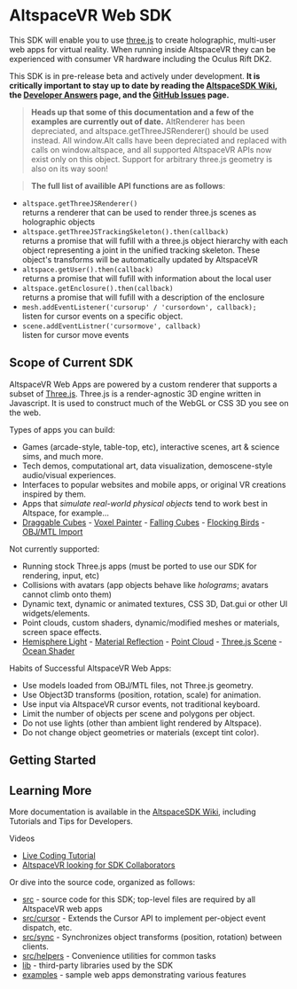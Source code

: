 # AltspaceVR Web SDK

This SDK will enable you to use [three.js] to create holographic, multi-user web apps for virtual reality. When running inside AltspaceVR they can be experienced with consumer VR hardware including the Oculus Rift DK2.

This SDK is in pre-release beta and actively under development. **It is critically important to stay up to date by reading the [AltspaceSDK Wiki], the [Developer Answers] page, and the [GitHub Issues] page.**

> **Heads up that some of this documentation and a few of the examples are currently out of date.** AltRenderer has been depreciated, and altspace.getThreeJSRenderer() should be used instead. All window.Alt calls have been depreciated and replaced with calls on window.altspace, and all supported AltspaceVR APIs now exist only on this object. Support for arbitrary three.js geometry is also on its way soon!

>**The full list of availible API functions are as follows**:
* `altspace.getThreeJSRenderer()`  
 returns a renderer that can be used to render three.js scenes as holographic objects
* `altspace.getThreeJSTrackingSkeleton().then(callback)`  
 returns a promise that will fufill with a three.js object hierarchy with each object representing a joint in the unified tracking skeleton. These object's transforms will be automatically updated by AltspaceVR
* `altspace.getUser().then(callback)`  
 returns a promise that will fufill with information about the local user
* `altspace.getEnclosure().then(callback)`  
 returns a promise that will fufill with a description of the enclosure
* `mesh.addEventListener('cursorup' / 'cursordown', callback);`  
 listen for cursor events on a specific object.
* `scene.addEventListner('cursormove', callback)`  
 listen for cursor move events
 

## Scope of Current SDK

AltspaceVR Web Apps are powered by a custom renderer that supports a subset of [Three.js]. Three.js is a render-agnostic 3D engine written in Javascript. It is used to construct much of the WebGL or CSS 3D you see on the web.

Types of apps you can build:
* Games (arcade-style, table-top, etc), interactive scenes, art & science sims, and much more.
* Tech demos, computational art, data visualization, demoscene-style audio/visual experiences.
* Interfaces to popular websites and mobile apps, or original VR creations inspired by them.
* Apps that *simulate real-world physical objects* tend to work best in Altspace, for example...
* [Draggable Cubes] - [Voxel Painter] - [Falling Cubes] - [Flocking Birds] - [OBJ/MTL Import]

Not currently supported:
* Running stock Three.js apps (must be ported to use our SDK for rendering, input, etc)
* Collisions with avatars (app objects behave like *holograms*; avatars cannot climb onto them)
* Dynamic text, dynamic or animated textures, CSS 3D, Dat.gui or other UI widgets/elements.
* Point clouds, custom shaders, dynamic/modified meshes or materials, screen space effects.
* [Hemisphere Light] - [Material Reflection] - [Point Cloud] - [Three.js Scene] - [Ocean Shader]

Habits of Successful AltspaceVR Web Apps:
* Use models loaded from OBJ/MTL files, not Three.js geometry.
* Use Object3D transforms (position, rotation, scale) for animation.
* Use input via AltspaceVR cursor events, not traditional keyboard.
* Limit the number of objects per scene and polygons per object.
* Do not use lights (other than ambient light rendered by Altspace).
* Do not change object geometries or materials (except tint color).

## Getting Started


## Learning More

More documentation is available in the [AltspaceSDK Wiki], including Tutorials and Tips for Developers.  

Videos
* [Live Coding Tutorial]
* [AltspaceVR looking for SDK Collaborators]

Or dive into the source code, organized as follows:
* [src](src) - source code for this SDK; top-level files are required by all AltspaceVR web apps
* [src/cursor](src/cursor) - Extends the Cursor API to implement per-object event dispatch, etc.
* [src/sync](src/sync) - Synchronizes object transforms (position, rotation) between clients.
* [src/helpers](src/helpers) - Convenience utilities for common tasks
* [lib](lib) - third-party libraries used by the SDK
* [examples](examples) - sample web apps demonstrating various features

[three.js]: http://threejs.org/

[AltspaceSDK Wiki]: https://github.com/AltspaceVR/AltspaceSDK/wiki
[Developer Answers]: http://answers.altvr.com
[GitHub Issues]: https://github.com/AltspaceVR/AltspaceSDK/issues

[Flocking Birds]: http://threejs.org/examples/canvas_geometry_birds.html "Objects simulating the Boid flocking algorithm."
[Voxel Painter]: http://threejs.org/examples/#webgl_interactive_voxelpainter "Interactively add objects to the world."
[Draggable Cubes]: http://threejs.org/examples/#webgl_interactive_draggablecubes "Click-and-drag to move objects around."
[Falling Cubes]: http://chandlerprall.github.io/Physijs/examples/collisions.html "Gravity/collision simulation using Physijs plugin."
[OBJ/MTL Import]: http://threejs.org/examples/#webgl_loader_obj_mtl "Load objects from OBJ/MTL files from Blender."
[Hemisphere Light]: http://threejs.org/examples/#webgl_lights_hemisphere "Flying bird, with a dynamic shadow and toggleable lighting."
[Material Reflection]: http://threejs.org/examples/#webgl_materials_cars_camaro "Car with a reflective material that can change color."
[Point Cloud]: http://threejs.org/examples/#webgl_particles_dynamic "People made of particles that fall to the ground then reconstruct."
[Three.js Scene]: http://threejs.org/examples/#webgl_loader_scene "Scene with eclectic objects exported from Three.js then imported back."
[Ocean Shader]: http://threejs.org/examples/#webgl_shaders_ocean "Sphere submerging into an ocean rendered with a custom WebGL shader."

[AltOBJMTLLoader]: https://github.com/AltspaceVR/AltspaceSDK/wiki/AltOBJMTLLoader
[AltRender]: https://github.com/AltspaceVR/AltspaceSDK/wiki/AltRenderer
[CursorEvents]: https://github.com/AltspaceVR/AltspaceSDK/wiki/CursorEvents
[ColorHighlightEffect]: https://github.com/AltspaceVR/AltspaceSDK/wiki/ColorHighlightEffect
[DragPlaneEffect]: https://github.com/AltspaceVR/AltspaceSDK/wiki/DragPlaneEffect
[FirebaseSync]: https://github.com/AltspaceVR/AltspaceSDK/wiki/FirebaseSync
[Three.js]: http://https://github.com/mrdoob/three.js/
[Workflow]: https://github.com/AltspaceVR/AltspaceSDK/wiki/Workflow
[Cursor Effect Plugins]: https://github.com/AltspaceVR/AltspaceSDK/wiki/Cursor-Effect-Plugins
[Prepros]: https://prepros.io/

[examples/spinning-cube.html]: examples/spinning-cube.html
[cube.obj]: examples/spinning_cube/cube.obj
[cube.mtl]: examples/spinning_cube/cube.mtl

[Live Coding Tutorial]: https://www.youtube.com/watch?v=R47GvXmvmec
[AltspaceVR looking for SDK Collaborators]: https://www.youtube.com/watch?v=dk8i5or4PJI


